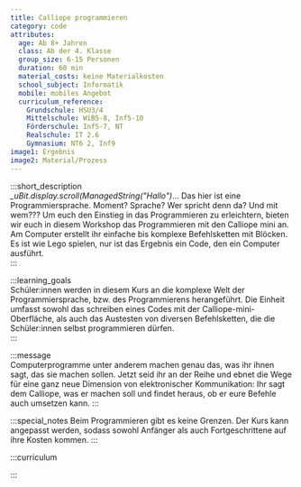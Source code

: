 ```yaml
---
title: Calliope programmieren
category: code
attributes:
  age: Ab 8+ Jahren
  class: Ab der 4. Klasse
  group_size: 6-15 Personen
  duration: 60 min  
  material_costs: keine Materialkosten
  school_subject: Informatik
  mobile: mobiles Angebot
  curriculum_reference:
    Grundschule: HSU3/4   
    Mittelschule: WiB5-8, Inf5-10  
    Förderschule: Inf5-7, NT  
    Realschule: IT 2.6  
    Gymnasium: NT6 2, Inf9
image1: Ergebnis
image2: Material/Prozess
---
```

:::short_description  
*_uBit.display.scroll(ManagedString("Hallo")*... Das hier ist eine Programmiersprache. Moment? Sprache? Wer spricht denn da? Und mit wem??? Um euch den Einstieg in das Programmieren zu erleichtern, bieten wir euch in diesem Workshop das Programmieren mit den Calliope mini an. Am Computer erstellt ihr einfache bis komplexe Befehlsketten mit Blöcken. Es ist wie Lego spielen, nur ist das Ergebnis ein Code, den ein Computer ausführt.   
:::

:::learning_goals  
 Schüler:innen werden in diesem Kurs an die komplexe Welt der Programmiersprache, bzw. des Programmierens herangeführt. Die Einheit umfasst sowohl das schreiben eines Codes mit der Calliope-mini-Oberfläche, als auch das Austesten von diversen Befehlsketten, die die Schüler:innen selbst programmieren dürfen.      
:::

:::message  
Computerprogramme unter anderem machen genau das, was ihr ihnen sagt, das sie machen sollen. Jetzt seid ihr an der Reihe und ebnet die Wege für eine ganz neue Dimension von elektronischer Kommunikation: Ihr sagt dem Calliope, was er machen soll und findet heraus, ob er eure Befehle auch umsetzen kann.
:::  

:::special_notes
Beim Programmieren gibt es keine Grenzen. Der Kurs kann angepasst werden, sodass sowohl Anfänger als auch Fortgeschrittene auf ihre Kosten kommen.
:::

:::curriculum  

:::
